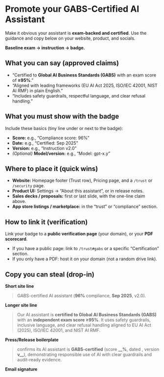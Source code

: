 # Promote your GABS-Certified AI Assistant

Make it obvious your assistant is **exam-backed and certified**. Use the guidance and copy below on your website, product, and socials.

**Baseline exam → instruction → badge.**

## What you can say (approved claims)
- “Certified to **Global AI Business Standards (GABS)** with an exam score of **≥95%**.”
- “Aligned with leading frameworks (EU AI Act 2025, ISO/IEC 42001, NIST AI RMF) in plain English.”
- “Includes safety guardrails, respectful language, and clear refusal handling.”

## What you must show with the badge
Include these basics (tiny line under or next to the badge):
- **Score:** e.g., “Compliance score: 96%”
- **Date:** e.g., “Certified: Sep 2025”
- **Version:** e.g., “Instruction v2.0”
- *(Optional)* **Model/version:** e.g., “Model: gpt-x.y”

## Where to place it (quick wins)
- **Website:** Homepage footer (Trust row), Pricing page, and a `/trust` or `/security` page.
- **Product UI:** Settings → “About this assistant”, or in release notes.
- **Sales decks / proposals:** first or last slide, with the one-line claim above.
- **App store listings / marketplace:** in the “trust” or “compliance” section.

## How to link it (verification)
Link your badge to a **public verification page** (your domain), or your **PDF scorecard**.
- If you have a public page: link to `/trust#gabs` or a specific “Certification” section.
- If you only have a PDF: host it on your domain (not a random drive link).

## Copy you can steal (drop-in)
**Short site line**
> GABS-certified AI assistant (**96%** compliance, **Sep 2025**, v2.0).

**Longer site line**
> Our AI assistant is **certified to Global AI Business Standards (GABS)** with an **independent exam score ≥95%**. It uses safety guardrails, inclusive language, and clear refusal handling aligned to EU AI Act (2025), ISO/IEC 42001, and NIST AI RMF.

**Press/Release boilerplate**
> <Brand> confirms its AI assistant is **GABS-certified** (score **__%**, dated **<Month YYYY>**, version **v__**), demonstrating responsible use of AI with clear guardrails and audit-ready evidence.

**Email signature**
